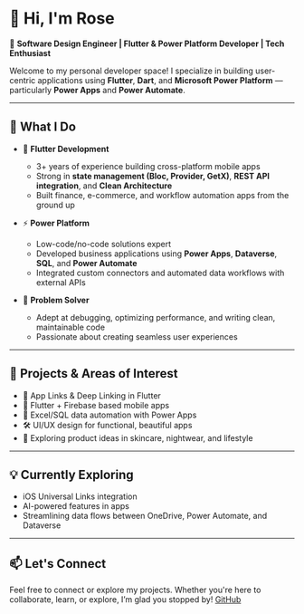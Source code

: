 # 👋 Hi, I'm Rose
 
🎯 **Software Design Engineer | Flutter & Power Platform Developer | Tech Enthusiast**
 
Welcome to my personal developer space! I specialize in building user-centric applications using **Flutter**, **Dart**, and **Microsoft Power Platform** — particularly **Power Apps** and **Power Automate**.
 
---
 
## 💼 What I Do
 
- 🌟 **Flutter Development**  
  - 3+ years of experience building cross-platform mobile apps  
  - Strong in **state management (Bloc, Provider, GetX)**, **REST API integration**, and **Clean Architecture**  
  - Built finance, e-commerce, and workflow automation apps from the ground up
 
- ⚡ **Power Platform**  
  - Low-code/no-code solutions expert  
  - Developed business applications using **Power Apps**, **Dataverse**, **SQL**, and **Power Automate**  
  - Integrated custom connectors and automated data workflows with external APIs
 
- 🧠 **Problem Solver**  
  - Adept at debugging, optimizing performance, and writing clean, maintainable code  
  - Passionate about creating seamless user experiences
 
---
 
## 🚀 Projects & Areas of Interest
 
- 🔗 App Links & Deep Linking in Flutter  
- 📱 Flutter + Firebase based mobile apps  
- 🔄 Excel/SQL data automation with Power Apps  
- 🛠️ UI/UX design for functional, beautiful apps  
- 🧼 Exploring product ideas in skincare, nightwear, and lifestyle
 
---
 
## 💡 Currently Exploring
 
- iOS Universal Links integration  
- AI-powered features in apps  
- Streamlining data flows between OneDrive, Power Automate, and Dataverse

---
 
## 📫 Let's Connect
 
Feel free to connect or explore my projects. Whether you're here to collaborate, learn, or explore, I’m glad you stopped by!
 [GitHub](https://github.com/roshnirach)
